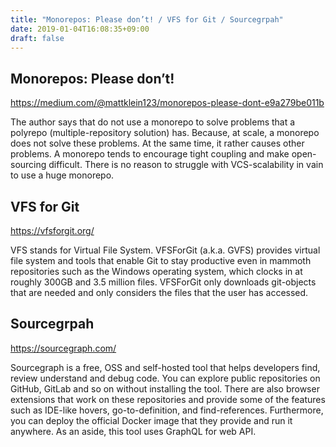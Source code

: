 ```yaml
---
title: "Monorepos: Please don’t! / VFS for Git / Sourcegrpah"
date: 2019-01-04T16:08:35+09:00
draft: false
---
```


## Monorepos: Please don’t!

https://medium.com/@mattklein123/monorepos-please-dont-e9a279be011b

The author says that do not use a monorepo to solve problems that a polyrepo (multiple-repository solution) has. Because, at scale, a monorepo does not solve these problems. At the same time, it rather causes other problems. A monorepo tends to encourage tight coupling and make open-sourcing difficult. There is no reason to struggle with VCS-scalability in vain to use a huge monorepo.

## VFS for Git

https://vfsforgit.org/

VFS stands for Virtual File System. VFSForGit (a.k.a. GVFS) provides virtual file system and tools that enable Git to stay productive even in mammoth repositories such as the Windows operating system, which clocks in at roughly 300GB and 3.5 million files. VFSForGit only downloads git-objects that are needed and only considers the files that the user has accessed.

## Sourcegrpah

https://sourcegraph.com/

Sourcegraph is a free, OSS and self-hosted tool that helps developers find, review understand and debug code. You can explore public repositories on GitHub, GitLab and so on without installing the tool. There are also browser extensions that work on these repositories and provide some of the features such as IDE-like hovers, go-to-definition, and find-references. Furthermore, you can deploy the official Docker image that they provide and run it anywhere. As an aside, this tool uses GraphQL for web API.
